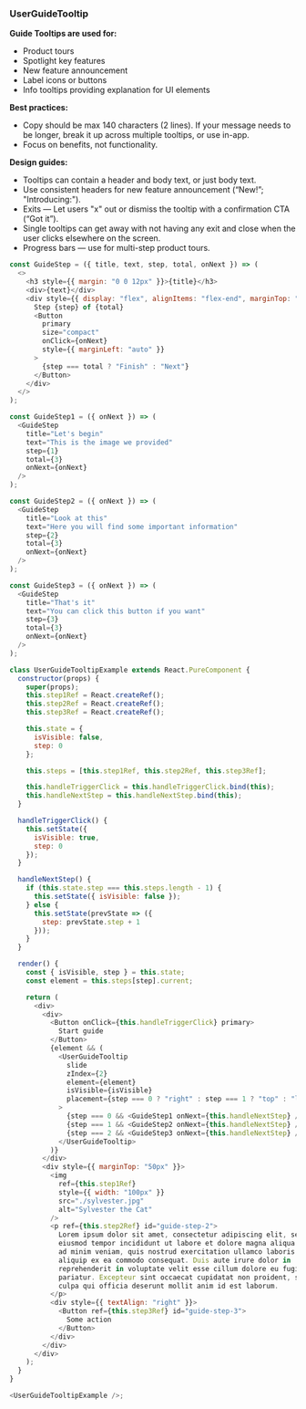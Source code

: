 <h3>UserGuideTooltip</h3>

<b>Guide Tooltips are used for:</b>

<ul>
  <li>Product tours</li>
  <li>Spotlight key features</li>
  <li>New feature announcement</li>
  <li>Label icons or buttons</li>
  <li>Info tooltips providing explanation for UI elements</li>
</ul>

<b>Best practices:</b>

<ul>
  <li>
    Copy should be max 140 characters (2 lines).
    If your message needs to be longer, break it up across multiple tooltips, or use in-app.
  </li>
  <li>Focus on benefits, not functionality.</li>
</ul>

<b>Design guides:</b>

<ul>
  <li>Tooltips can contain a header and body text, or just body text.</li>
  <li>Use consistent headers for new feature announcement (“New!”; "Introducing:").</li>
  <li>Exits — Let users "x" out or dismiss the tooltip with a confirmation CTA (“Got it”).</li>
  <li>Single tooltips can get away with not having any exit and close when the user clicks elsewhere on the screen.</li>
  <li>Progress bars — use for multi-step product tours.</li>
</ul>

```js
const GuideStep = ({ title, text, step, total, onNext }) => (
  <>
    <h3 style={{ margin: "0 0 12px" }}>{title}</h3>
    <div>{text}</div>
    <div style={{ display: "flex", alignItems: "flex-end", marginTop: "12px" }}>
      Step {step} of {total}
      <Button
        primary
        size="compact"
        onClick={onNext}
        style={{ marginLeft: "auto" }}
      >
        {step === total ? "Finish" : "Next"}
      </Button>
    </div>
  </>
);

const GuideStep1 = ({ onNext }) => (
  <GuideStep
    title="Let's begin"
    text="This is the image we provided"
    step={1}
    total={3}
    onNext={onNext}
  />
);

const GuideStep2 = ({ onNext }) => (
  <GuideStep
    title="Look at this"
    text="Here you will find some important information"
    step={2}
    total={3}
    onNext={onNext}
  />
);

const GuideStep3 = ({ onNext }) => (
  <GuideStep
    title="That's it"
    text="You can click this button if you want"
    step={3}
    total={3}
    onNext={onNext}
  />
);

class UserGuideTooltipExample extends React.PureComponent {
  constructor(props) {
    super(props);
    this.step1Ref = React.createRef();
    this.step2Ref = React.createRef();
    this.step3Ref = React.createRef();

    this.state = {
      isVisible: false,
      step: 0
    };

    this.steps = [this.step1Ref, this.step2Ref, this.step3Ref];

    this.handleTriggerClick = this.handleTriggerClick.bind(this);
    this.handleNextStep = this.handleNextStep.bind(this);
  }

  handleTriggerClick() {
    this.setState({
      isVisible: true,
      step: 0
    });
  }

  handleNextStep() {
    if (this.state.step === this.steps.length - 1) {
      this.setState({ isVisible: false });
    } else {
      this.setState(prevState => ({
        step: prevState.step + 1
      }));
    }
  }

  render() {
    const { isVisible, step } = this.state;
    const element = this.steps[step].current;

    return (
      <div>
        <div>
          <Button onClick={this.handleTriggerClick} primary>
            Start guide
          </Button>
          {element && (
            <UserGuideTooltip
              slide
              zIndex={2}
              element={element}
              isVisible={isVisible}
              placement={step === 0 ? "right" : step === 1 ? "top" : "left"}
            >
              {step === 0 && <GuideStep1 onNext={this.handleNextStep} />}
              {step === 1 && <GuideStep2 onNext={this.handleNextStep} />}
              {step === 2 && <GuideStep3 onNext={this.handleNextStep} />}
            </UserGuideTooltip>
          )}
        </div>
        <div style={{ marginTop: "50px" }}>
          <img
            ref={this.step1Ref}
            style={{ width: "100px" }}
            src="./sylvester.jpg"
            alt="Sylvester the Cat"
          />
          <p ref={this.step2Ref} id="guide-step-2">
            Lorem ipsum dolor sit amet, consectetur adipiscing elit, sed do
            eiusmod tempor incididunt ut labore et dolore magna aliqua. Ut enim
            ad minim veniam, quis nostrud exercitation ullamco laboris nisi ut
            aliquip ex ea commodo consequat. Duis aute irure dolor in
            reprehenderit in voluptate velit esse cillum dolore eu fugiat nulla
            pariatur. Excepteur sint occaecat cupidatat non proident, sunt in
            culpa qui officia deserunt mollit anim id est laborum.
          </p>
          <div style={{ textAlign: "right" }}>
            <Button ref={this.step3Ref} id="guide-step-3">
              Some action
            </Button>
          </div>
        </div>
      </div>
    );
  }
}

<UserGuideTooltipExample />;
```
